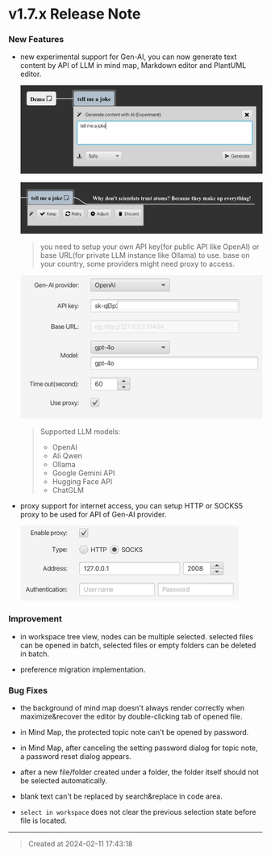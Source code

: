 # v1.7.x Release Note

### New Features

* new experimental support for Gen-AI, you can now generate text content by API of LLM in mind map, Markdown editor and PlantUML editor.

	![v1.7_genai_prompt.png](v1.7_genai_prompt.png)  


	![v1.7_genai_generated.png](v1.7_genai_generated.png)  


	> you need to setup your own API key(for public API like OpenAI) or base URL(for private LLM instance like Ollama) to use. base on your country, some providers might need proxy to access.  

	![v1.7_llm_provider.png](v1.7_llm_provider.png)  

	> Supported LLM models:
	> 	* OpenAI  
	> 	* Ali Qwen  
	> 	* Ollama  
	> 	* Google Gemini API  
	> 	* Hugging Face API  
	> 	* ChatGLM  

* proxy support for internet access, you can setup HTTP or SOCKS5 proxy to be used for API of Gen-AI provider.

	![v1.7_proxy_setting.png](v1.7_proxy_setting.png)  


### Improvement

* in workspace tree view, nodes can be multiple selected. selected files can be opened in batch, selected files or empty folders can be deleted in batch.

* preference migration implementation.


### Bug Fixes

* the background of mind map doesn't always render correctly when maximize&recover the editor by double-clicking tab of opened file. 

* in Mind Map, the protected topic note can't be opened by password.   

* in Mind Map, after canceling the setting password dialog for topic note, a password reset dialog appears.  

* after a new file/folder created under a folder, the folder itself should not be selected automatically.

* blank text can't be replaced by search&replace in code area.

* `select in workspace` does not clear the previous selection state before file is located.

---
> Created at 2024-02-11 17:43:18
